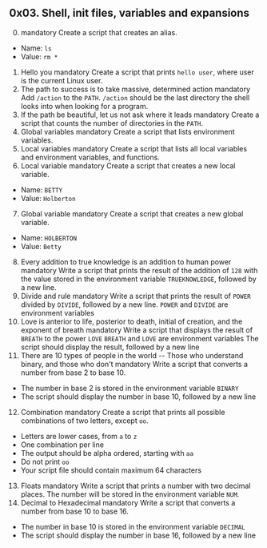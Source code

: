 ## 0x03. Shell, init files, variables and expansions
0. <o> mandatory
Create a script that creates an alias.
  * Name: `ls`
  * Value: `rm *`
1. Hello you mandatory
Create a script that prints `hello user`, where user is the current Linux user.
2. The path to success is to take massive, determined action mandatory
Add `/action` to the `PATH`. `/action` should be the last directory the shell looks into when looking for a program.
3. If the path be beautiful, let us not ask where it leads mandatory
Create a script that counts the number of directories in the `PATH`.
4. Global variables mandatory
Create a script that lists environment variables.
5. Local variables mandatory
Create a script that lists all local variables and environment variables, and functions.
6. Local variable mandatory
Create a script that creates a new local variable.
  * Name: `BETTY`
  * Value: `Holberton`
7. Global variable mandatory
Create a script that creates a new global variable.
  * Name: `HOLBERTON`
  * Value: `Betty`
8. Every addition to true knowledge is an addition to human power mandatory
Write a script that prints the result of the addition of `128` with the value stored in the environment variable `TRUEKNOWLEDGE`, followed by a new line.
9. Divide and rule mandatory
Write a script that prints the result of `POWER` divided by `DIVIDE`, followed by a new line.
`POWER` and `DIVIDE` are environment variables
10. Love is anterior to life, posterior to death, initial of creation, and the exponent of breath mandatory
Write a script that displays the result of `BREATH` to the power `LOVE`
`BREATH` and `LOVE` are environment variables
The script should display the result, followed by a new line
11. There are 10 types of people in the world -- Those who understand binary, and those who don't mandatory
Write a script that converts a number from base 2 to base 10.
  * The number in base 2 is stored in the environment variable `BINARY`
  * The script should display the number in base 10, followed by a new line
12. Combination mandatory
Create a script that prints all possible combinations of two letters, except `oo`.
  * Letters are lower cases, from `a` to `z`
  * One combination per line
  * The output should be alpha ordered, starting with `aa`
  * Do not print `oo`
  * Your script file should contain maximum 64 characters
13. Floats mandatory
Write a script that prints a number with two decimal places.
The number will be stored in the environment variable `NUM`.
14. Decimal to Hexadecimal mandatory
Write a script that converts a number from base 10 to base 16.
  * The number in base 10 is stored in the environment variable `DECIMAL`
  * The script should display the number in base 16, followed by a new line
